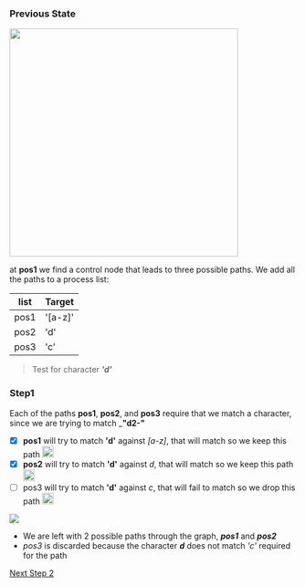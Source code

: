 ### Previous State

<img src="regex-graph-3.svg" width="400">

at __pos1__ we find a control node that leads to three possible paths. We add all the paths to a process list:

| list | Target |
| --- | --- |
| pos1 | '[a-z]' |
| pos2 | 'd'  |
| pos3 | 'c' |

> Test for character ___'d'___

### Step1


Each of the paths __pos1__, __pos2__, and __pos3__ require that we match a character, since we are trying to match ___"d2-"__

- [x] __pos1__ will try to match __'d'__ against _[a-z]_, that will match so we keep this path <image src="https://upload.wikimedia.org/wikipedia/commons//e/ef/Thumbs_up_font_awesome.svg" height="20px">
- [x] __pos2__ will try to match __'d'__ against _d_, that will match so we keep this path <image src="https://upload.wikimedia.org/wikipedia/commons//e/ef/Thumbs_up_font_awesome.svg" height="20px">
- [ ] pos3</span> will try to match __'d'__ against _c_, that will fail to match so we drop this path <image src="https://upload.wikimedia.org/wikipedia/commons/5/5d/Thumbs_down_font_awesome.svg" height="20px">

![](regex-graph-2.svg)

* We are left with 2 possible paths through the graph, ___pos1___ and ___pos2___
* _pos3_ is discarded because the character ___d___ does not match _'c'_ required for the path

[Next Step 2](step2.md)
